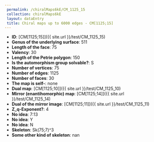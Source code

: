 ```yaml
--- 
 permalink: /chiralMaps6kE/CM_1125_15 
 collection: chiralMaps6kE
 layout: dataEntry
 title: Chiral maps up to 6000 edges - CM[1125;15]
---
```


- **ID**: [CM[1125;15]]({{ site.url }}/test/CM_1125_15)
- **Genus of the underlying surface**: 511
- **Length of the face**: 75
- **Valency**: 30
- **Length of the Petrie polygon**: 150
- **Is the automorphism group solvable?**: S
- **Number of vertices**: 75
- **Number of edges**: 1125
- **Number of faces**: 30
- **The map is self-**: none
- **Dual map**: [CM[1125;10]]({{ site.url }}/test/CM_1125_10)
- **Mirror (enantihomorphic) map**: [CM[1125;14]]({{ site.url }}/test/CM_1125_14)
- **Dual of the mirror image**: [CM[1125;11]]({{ site.url }}/test/CM_1125_11)
- **Z_q-Exponent?**: 4
- **No idea**:  7:13
- **No idea**: Y
- **No idea**: N
- **Skeleton**: Sk(75;7)^3
- **Some other kind of skeleton**: nan
